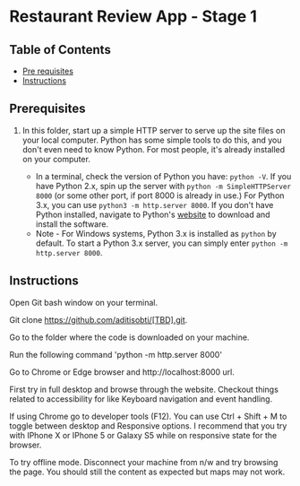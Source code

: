 # Restaurant Review App - Stage 1

## Table of Contents

- [Pre requisites](#Prerequisites)
- [Instructions](#Instructions)

## Prerequisites

1. In this folder, start up a simple HTTP server to serve up the site files on your local computer. Python has some simple tools to do this, and you don't even need to know Python. For most people, it's already installed on your computer.

    * In a terminal, check the version of Python you have: `python -V`. If you have Python 2.x, spin up the server with `python -m SimpleHTTPServer 8000` (or some other port, if port 8000 is already in use.) For Python 3.x, you can use `python3 -m http.server 8000`. If you don't have Python installed, navigate to Python's [website](https://www.python.org/) to download and install the software.
   * Note -  For Windows systems, Python 3.x is installed as `python` by default. To start a Python 3.x server, you can simply enter `python -m http.server 8000`.

## Instructions
Open Git bash window on your terminal.

Git clone https://github.com/aditisobti/[TBD].git.

Go to the folder where the code is downloaded on your machine.

Run the following command 'python -m http.server 8000'

Go to Chrome or Edge browser and http://localhost:8000 url.

First try in full desktop and browse through the website. Checkout things related to accessibility for like Keyboard navigation and event handling.

If using Chrome go to developer tools (F12). You can use Ctrl + Shift + M to toggle between desktop and Responsive options. I recommend that you try with IPhone X or IPhone 5 or Galaxy S5 while on responsive state for the browser.

To try offline mode. Disconnect your machine from n/w and try browsing the page. You should still the content as expected but maps may not work.
